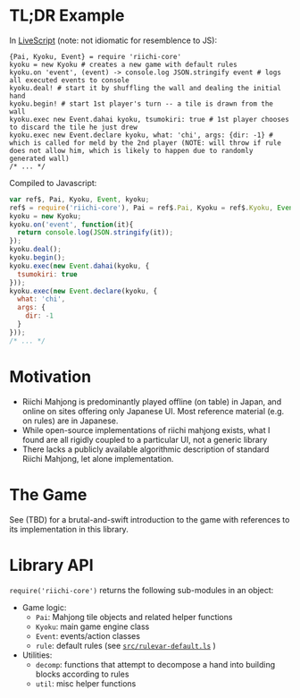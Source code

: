# TL;DR Example

In [LiveScript][] (note: not idiomatic for resemblence to JS):

```livescript
{Pai, Kyoku, Event} = require 'riichi-core'
kyoku = new Kyoku # creates a new game with default rules
kyoku.on 'event', (event) -> console.log JSON.stringify event # logs all executed events to console
kyoku.deal! # start it by shuffling the wall and dealing the initial hand
kyoku.begin! # start 1st player's turn -- a tile is drawn from the wall
kyoku.exec new Event.dahai kyoku, tsumokiri: true # 1st player chooses to discard the tile he just drew
kyoku.exec new Event.declare kyoku, what: 'chi', args: {dir: -1} # which is called for meld by the 2nd player (NOTE: will throw if rule does not allow him, which is likely to happen due to randomly generated wall)
/* ... */
```

Compiled to Javascript:

```javascript
var ref$, Pai, Kyoku, Event, kyoku;
ref$ = require('riichi-core'), Pai = ref$.Pai, Kyoku = ref$.Kyoku, Event = ref$.Event;
kyoku = new Kyoku;
kyoku.on('event', function(it){
  return console.log(JSON.stringify(it));
});
kyoku.deal();
kyoku.begin();
kyoku.exec(new Event.dahai(kyoku, {
  tsumokiri: true
}));
kyoku.exec(new Event.declare(kyoku, {
  what: 'chi',
  args: {
    dir: -1
  }
}));
/* ... */
```

[LiveScript]: http://livescript.net/

# Motivation

* Riichi Mahjong is predominantly played offline (on table) in Japan, and online on sites offering only Japanese UI. Most reference material (e.g. on rules) are in Japanese.
* While open-source implementations of riichi mahjong exists, what I found are all rigidly coupled to a particular UI, not a generic library
* There lacks a publicly available algorithmic description of standard Riichi Mahjong, let alone implementation.

# The Game

See (TBD) for a brutal-and-swift introduction to the game with references to its implementation in this library.

# Library API

`require('riichi-core')` returns the following sub-modules in an object:

* Game logic:
 	* `Pai`: Mahjong tile objects and related helper functions
	* `Kyoku`: main game engine class
	* `Event`: events/action classes
	* `rule`: default rules (see [`src/rulevar-default.ls`](../src/rulevar-default.ls) )
* Utilities:
	* `decomp`: functions that attempt to decompose a hand into building blocks according to rules
	* `util`: misc helper functions